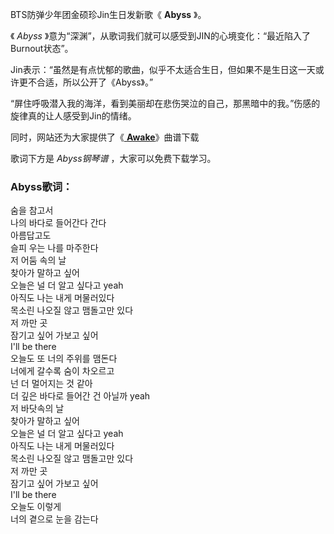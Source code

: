 

BTS防弹少年团金硕珍Jin生日发新歌《 **Abyss** 》。

《 _Abyss_ 》意为“深渊”，从歌词我们就可以感受到JIN的心境变化：“最近陷入了Burnout状态”。

Jin表示：“虽然是有点忧郁的歌曲，似乎不太适合生日，但如果不是生日这一天或许更不合适，所以公开了《Abyss》。”

“屏住呼吸潜入我的海洋，看到美丽却在悲伤哭泣的自己，那黑暗中的我。”伤感的旋律真的让人感受到Jin的情绪。

同时，网站还为大家提供了《[ **Awake**](Music-9784-Awake-金硕珍-防弹少年团.html "Awake")》曲谱下载

歌词下方是 _Abyss钢琴谱_ ，大家可以免费下载学习。

### Abyss歌词：

숨을 참고서  
나의 바다로 들어간다 간다  
아름답고도  
슬피 우는 나를 마주한다  
저 어둠 속의 날  
찾아가 말하고 싶어  
오늘은 널 더 알고 싶다고 yeah  
아직도 나는 내게 머물러있다  
목소린 나오질 않고 맴돌고만 있다  
저 까만 곳  
잠기고 싶어 가보고 싶어  
I'll be there  
오늘도 또 너의 주위를 맴돈다  
너에게 갈수록 숨이 차오르고  
넌 더 멀어지는 것 같아  
더 깊은 바다로 들어간 건 아닐까 yeah  
저 바닷속의 날  
찾아가 말하고 싶어  
오늘은 널 더 알고 싶다고 yeah  
아직도 나는 내게 머물러있다  
목소린 나오질 않고 맴돌고만 있다  
저 까만 곳  
잠기고 싶어 가보고 싶어  
I'll be there  
오늘도 이렇게  
너의 곁으로 눈을 감는다

